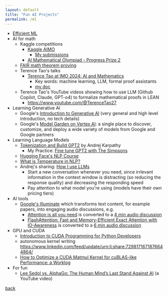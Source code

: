```yaml
---
layout: default
title: "Fun AI Projects"
permalink: /ml
---
```


- [Efficient ML](https://github.com/copyrightly/EfficientML)
- AI for math
  - Kaggle competitions
    - [Kaggle AIMO](https://www.kaggle.com/c/ai-mathematical-olympiad-prize/overview)
      - [My submissions](https://www.kaggle.com/competitions/ai-mathematical-olympiad-prize/code?competitionId=73231&sortBy=dateRun&tab=profile&excludeNonAccessedDatasources=false)
    - [AI Mathematical Olympiad - Progress Prize 2](https://www.kaggle.com/competitions/ai-mathematical-olympiad-progress-prize-2)
  - [FAIR math theorem proving](https://ai.meta.com/blog/ai-math-theorem-proving/)
  - Terence Tao's talks
    - [Terence Tao at IMO 2024: AI and Mathematics](https://www.youtube.com/watch?v=e049IoFBnLA&list=WL&index=149)
      - Key words: machine learning, LLM, formal proof assistants
      - [my doc](https://docs.google.com/document/d/1dtXeos8CB3uKaL5LtvQEZCl7uB3Z-2nKZKOLLExQ9_g/edit?tab=t.0#heading=h.m311wxim39az)
  - Terence Tao's YouTube videos showing how to use LLM (Github Copilot, Claude, GPT-o4) to formalize mathematical proofs in LEAN
    - https://www.youtube.com/@TerenceTao27 
- Learning Generative AI
  - Google's [Introduction to Generative AI](https://www.cloudskillsboost.google/course_templates/536) (very general and high level introduction, no tech details)
  - Google's [Model Garden on Vertex AI](https://cloud.google.com/model-garden): a single place to discover, customize, and deploy a wide variety of models from Google and Google partners
- Learning Language Models
  - [Tokenization and Build GPT2](https://github.com/copyrightly/learning-language-model/blob/main/README.md) by Andrej Karpathy
    - My Practice: [Fine tune GPT2 with The Simpsons](https://colab.research.google.com/drive/1R7NnbvjIrl2xgzCB7yuC5-aoN7kmmcTt#scrollTo=zt8t6o5hsPjs)
  - [Hugging Face's NLP Course](https://huggingface.co/learn/nlp-course/chapter0/1?fw=pt)
  - [What is Temperature in NLP?](https://lukesalamone.github.io/posts/what-is-temperature/)
  - Andrej's sharing: [How I use LLMs](https://www.youtube.com/watch?v=EWvNQjAaOHw)
    - Start a new conversation whenever you need, since irrlevant information in the context window is distracting (so reducing the response quality) and decreasing the responding speed
    - Pay attention to what model you're using (models have their own pricing tiers)
- AI tools
  - [Google's Illuminate](https://illuminate.google.com/home?pli=1) which transforms text content, for example papers, into engaging audio discussions, e.g.
    - [Attention is all you need](https://arxiv.org/pdf/1706.03762) is converted to a [4 min audio discussion](https://illuminate.google.com/home?play=SKUdNc_PPLL8)
    - [FlashAttention: Fast and Memory-Efficient Exact Attention with IO-Awareness](https://arxiv.org/pdf/2205.14135) is converted to a [6 min audio discussion](https://illuminate.google.com/library?play=qSuKlE1_qZxX1)
- GPU and CUDA
  - [Introduction to CUDA Programming for Python Developers](https://www.pyspur.dev/blog/introduction_cuda_programming)
  - autonomous kernel writing https://www.linkedin.com/feed/update/urn:li:share:7298171671876644864/
  - [How to Optimize a CUDA Matmul Kernel for cuBLAS-like Performance: a Worklog](https://siboehm.com/articles/22/CUDA-MMM)
- For fun
  - [Lee Sedol vs. AlphaGo: The Human Mind’s Last Stand Against AI](https://www.youtube.com/watch?v=NxaYBKqrsew) (a YouTube video)

[back](./)
